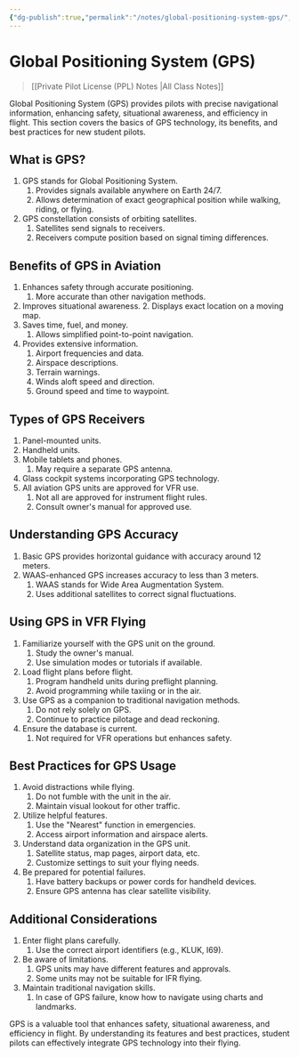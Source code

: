 ```yaml
---
{"dg-publish":true,"permalink":"/notes/global-positioning-system-gps/","title":"Global Positioning System (GPS)","tags":["aviation","classnotes"]}
---
```



# Global Positioning System (GPS)
> [[Private Pilot License (PPL) Notes \|All Class Notes]]

Global Positioning System (GPS) provides pilots with precise navigational information, enhancing safety, situational awareness, and efficiency in flight. This section covers the basics of GPS technology, its benefits, and best practices for new student pilots.

## What is GPS?

1. GPS stands for Global Positioning System.
    1. Provides signals available anywhere on Earth 24/7.
    2. Allows determination of exact geographical position while walking, riding, or flying.
2. GPS constellation consists of orbiting satellites.
    1. Satellites send signals to receivers.
    2. Receivers compute position based on signal timing differences.

## Benefits of GPS in Aviation

1. Enhances safety through accurate positioning.
    1. More accurate than other navigation methods.
2. Improves situational awareness.
    2. Displays exact location on a moving map.
3. Saves time, fuel, and money.
    1. Allows simplified point-to-point navigation.
4. Provides extensive information.
    1. Airport frequencies and data.
    2. Airspace descriptions.
    3. Terrain warnings.
    4. Winds aloft speed and direction.
    5. Ground speed and time to waypoint.

## Types of GPS Receivers

1. Panel-mounted units.
2. Handheld units.
3. Mobile tablets and phones.
    1. May require a separate GPS antenna.
4. Glass cockpit systems incorporating GPS technology.
5. All aviation GPS units are approved for VFR use.
    1. Not all are approved for instrument flight rules.
    2. Consult owner's manual for approved use.

## Understanding GPS Accuracy

1. Basic GPS provides horizontal guidance with accuracy around 12 meters.
2. WAAS-enhanced GPS increases accuracy to less than 3 meters.
    1. WAAS stands for Wide Area Augmentation System.
    2. Uses additional satellites to correct signal fluctuations.

## Using GPS in VFR Flying

1. Familiarize yourself with the GPS unit on the ground.
    1. Study the owner's manual.
    2. Use simulation modes or tutorials if available.
2. Load flight plans before flight.
    1. Program handheld units during preflight planning.
    2. Avoid programming while taxiing or in the air.
3. Use GPS as a companion to traditional navigation methods.
    1. Do not rely solely on GPS.
    2. Continue to practice pilotage and dead reckoning.
4. Ensure the database is current.
    1. Not required for VFR operations but enhances safety.

## Best Practices for GPS Usage

1. Avoid distractions while flying.
    1. Do not fumble with the unit in the air.
    2. Maintain visual lookout for other traffic.
2. Utilize helpful features.
    1. Use the "Nearest" function in emergencies.
    2. Access airport information and airspace alerts.
3. Understand data organization in the GPS unit.
    1. Satellite status, map pages, airport data, etc.
    2. Customize settings to suit your flying needs.
4. Be prepared for potential failures.
    1. Have battery backups or power cords for handheld devices.
    2. Ensure GPS antenna has clear satellite visibility.

## Additional Considerations

1. Enter flight plans carefully.
    1. Use the correct airport identifiers (e.g., KLUK, I69).
2. Be aware of limitations.
    1. GPS units may have different features and approvals.
    2. Some units may not be suitable for IFR flying.
3. Maintain traditional navigation skills.
    1. In case of GPS failure, know how to navigate using charts and landmarks.

GPS is a valuable tool that enhances safety, situational awareness, and efficiency in flight. By understanding its features and best practices, student pilots can effectively integrate GPS technology into their flying.
